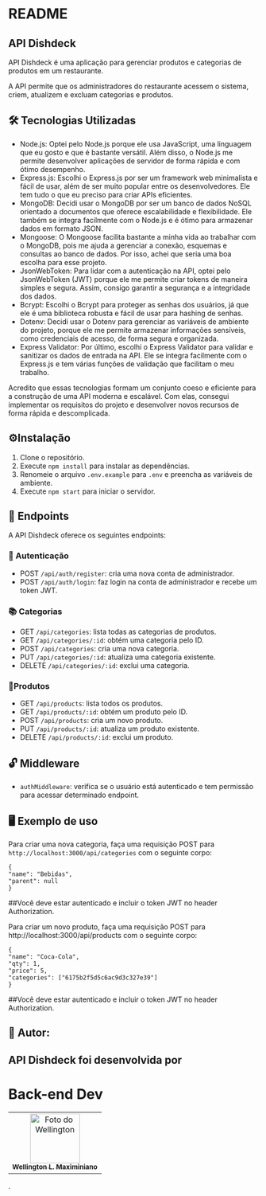 # README

## API Dishdeck
API Dishdeck é uma aplicação para gerenciar produtos e categorias de produtos em um restaurante.

A API permite que os administradores do restaurante acessem o sistema, criem, atualizem e excluam categorias e produtos.

## 🛠️ Tecnologias Utilizadas
- Node.js: Optei pelo Node.js porque ele usa JavaScript, uma linguagem que eu gosto e que é bastante versátil. Além disso, o Node.js me permite desenvolver aplicações de servidor de forma rápida e com ótimo desempenho.
- Express.js:  Escolhi o Express.js por ser um framework web minimalista e fácil de usar, além de ser muito popular entre os desenvolvedores. Ele tem tudo o que eu preciso para criar APIs eficientes.
- MongoDB: Decidi usar o MongoDB por ser um banco de dados NoSQL orientado a documentos que oferece escalabilidade e flexibilidade. Ele também se integra facilmente com o Node.js e é ótimo para armazenar dados em formato JSON.
- Mongoose: O Mongoose facilita bastante a minha vida ao trabalhar com o MongoDB, pois me ajuda a gerenciar a conexão, esquemas e consultas ao banco de dados. Por isso, achei que seria uma boa escolha para esse projeto.
- JsonWebToken: Para lidar com a autenticação na API, optei pelo JsonWebToken (JWT) porque ele me permite criar tokens de maneira simples e segura. Assim, consigo garantir a segurança e a integridade dos dados.
- Bcrypt: Escolhi o Bcrypt para proteger as senhas dos usuários, já que ele é uma biblioteca robusta e fácil de usar para hashing de senhas.
- Dotenv: Decidi usar o Dotenv para gerenciar as variáveis de ambiente do projeto, porque ele me permite armazenar informações sensíveis, como credenciais de acesso, de forma segura e organizada.
- Express Validator: Por último, escolhi o Express Validator para validar e sanitizar os dados de entrada na API. Ele se integra facilmente com o Express.js e tem várias funções de validação que facilitam o meu trabalho.

Acredito que essas tecnologias formam um conjunto coeso e eficiente para a construção de uma API moderna e escalável. Com elas, consegui implementar os requisitos do projeto e desenvolver novos recursos de forma rápida e descomplicada.

## ⚙️Instalação
1. Clone o repositório.
2. Execute `npm install` para instalar as dependências.
3. Renomeie o arquivo `.env.example` para `.env` e preencha as variáveis de ambiente.
4. Execute `npm start` para iniciar o servidor.

## 🚀 Endpoints
A API Dishdeck oferece os seguintes endpoints:

### 🔑 Autenticação
- POST `/api/auth/register`: cria uma nova conta de administrador.
- POST `/api/auth/login`: faz login na conta de administrador e recebe um token JWT.

### 📚 Categorias
- GET `/api/categories`: lista todas as categorias de produtos.
- GET `/api/categories/:id`: obtém uma categoria pelo ID.
- POST `/api/categories`: cria uma nova categoria.
- PUT `/api/categories/:id`: atualiza uma categoria existente.
- DELETE `/api/categories/:id`: exclui uma categoria.

### 🛒Produtos
- GET `/api/products`: lista todos os produtos.
- GET `/api/products/:id`: obtém um produto pelo ID.
- POST `/api/products`: cria um novo produto.
- PUT `/api/products/:id`: atualiza um produto existente.
- DELETE `/api/products/:id`: exclui um produto.

## 🔓 Middleware
- `authMiddleware`: verifica se o usuário está autenticado e tem permissão para acessar determinado endpoint.

## 🖥️ Exemplo de uso
Para criar uma nova categoria, faça uma requisição POST para `http://localhost:3000/api/categories` com o seguinte corpo:

    {
    "name": "Bebidas",
    "parent": null
    }

##Você deve estar autenticado e incluir o token JWT no header Authorization.

Para criar um novo produto, faça uma requisição POST para http://localhost:3000/api/products com o seguinte corpo:

    {
    "name": "Coca-Cola",
    "qty": 1,
    "price": 5,
    "categories": ["6175b2f5d5c6ac9d3c327e39"]
    }


##Você deve estar autenticado e incluir o token JWT no header Authorization.

## 🤝 Autor:
API Dishdeck foi desenvolvida por 
---
# Back-end Dev
<table>
     <td align="center">
      <a href="https://github.com/WellingtonMax">
        <img src="https://avatars.githubusercontent.com/u/83736385?v=4" width="100px;" alt="Foto do Wellington"/><br>
        <sub>
          <b>Wellington L. Maximiniano</b>
        </sub>
      </a>
    </td>
  </tr>
</table>.
